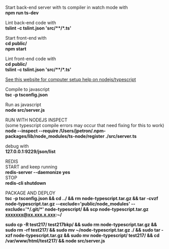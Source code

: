 Start back-end server with ts compiler in watch mode with  
**npm run ts-dev**  

Lint back-end code with  
**tslint -c tslint.json 'src/\*\*/\*.ts'**  

Start front-end with  
**cd public/**  
**npm start**  

Lint front-end code with  
**cd public/**  
**tslint -c tslint.json 'src/\*\*/\*.ts'**  

[See this website for computer setup help on nodejs/typescript](https://blog.sourcerer.io/a-crash-course-on-typescript-with-node-js-2c376285afe1)

Compile to javascript  
**tsc -p tsconfig.json**  

Run as javascript  
**node src/server.js**  

RUN WITH NODEJS INSPECT  
(some typescript compile errors may occur that need fixing for this to work)  
**node --inspect --require /Users/jpetron/.npm-packages/lib/node_modules/ts-node/register ./src/server.ts**  

debug with  
**127.0.0.1:9229/json/list**  

REDIS  
START and keep running  
**redis-server --daemonize yes**  
STOP  
**redis-cli shutdown**  

PACKAGE AND DEPLOY  
**tsc -p tsconfig.json && cd ../ && rm node-typescript.tar.gz && tar -cvzf node-typescript.tar.gz --exclude='public/node_modules' --exclude='\*/.git/\*' node-typescript/ && scp node-typescript.tar.gz xxxxxxx@xx.xxx.x.xxx:~/**  

**sudo cp -R test217/ test217bkp/ && sudo rm node-typescript.tar.gz && sudo rm -rf test217/ && sudo mv ~/node-typescript.tar.gz ./ && sudo tar -xzf node-typescript.tar.gz && sudo mv node-typescript/ test217/ && cd /var/www/html/test217/ && node src/server.js**